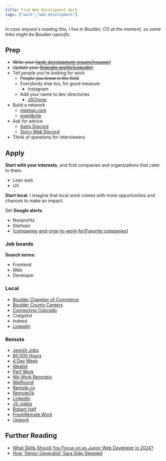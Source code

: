 ```yaml
---
title: Find Web Development Work
tags: ["work","web-development"]
---
```


*In case anyone's reading this, I live in Boulder, CO at the moment, so some links might be Boulder-specific.*

## Prep

- ~~Write your [[web-development-resume|resume]]~~
- ~~Update your [[linkedin-profile|LinkedIn]]~~
- Tell people you're looking for work
  - ~~People you know in the field~~
    <!--
    - ~~Dirt~~
    - ~~Josh Sacks~~
    - ~~Jillian~~
    - ~~Mike~~
    -->
  - Everybody else too, for good measure
    - Instagram 
  - Add your name to dev directories
    - [JSChimp](https://jschimp.com/)
- Build a network
  - [meetup.com](https://www.meetup.com/home/)
  - [eventbrite](https://www.eventbrite.com)
- Ask for advice
  - [Astro Discord](https://discord.com/invite/astrodotbuild)
  - [Spicy Web Discord](https://discord.gg/CUuYVH7Qa9)
- Think of questions for interviewers

## Apply

**Start with your interests**, and find companies and organizations that cater to them.

- Lean web
- UX

**Start local**. I imagine that local work comes with more opportunities and chances to make an impact.

Set **Google alerts**.

- Nonprofits
- Startups
- [[companies-and-orgs-to-work-for|Favorite companies]]

### Job boards

**Search terms:**

- Frontend
- Web
- Developer

### Local

- [Boulder Chamber of Commerce](https://business.boulderchamber.com/jobs)
- [Boulder County Careers](https://www.governmentjobs.com/careers/boulder)
- [Connecting Colorado](https://www.connectingcolorado.com)
- Craigslist
- Indeed
- [LinkedIn](https://www.linkedin.com/jobs/)

### Remote

- [Jewish Jobs](https://www.jewishjobs.com)
- [80,000 Hours](https://jobs.80000hours.org/?query=frontend%20developer)
- [4 Day Week](https://4dayweek.io)
- [Idealist](https://www.idealist.org/en)
- [Perf Work](https://www.perfwork.com/)
- [We Work Remotely](https://weworkremotely.com/)
- [Wellfound](https://wellfound.com/jobs)
- [Remote.co](https://remote.co)
- [RemoteOk](https://remoteok.com/)
- [LinkedIn](https://www.linkedin.com/jobs/)
- [JS Jobbs](https://jsjobbs.com)
- [Robert Half](https://www.roberthalf.com/us/en/jobs/all/frontend-developer)
- [FreshRemote.Work](https://freshremote.work/)
- [Upwork](https://www.upwork.com/nx/find-work/)

## Further Reading

- [What Skills Should You Focus on as Junior Web Developer in 2024?](https://frontendmasters.com/blog/what-skills-should-you-focus-on-as-junior-web-developer-in-2024/)
- [How 'Senior Generalist' Sara Side-Stepped](https://sarajoy.dev/blog/saras-side-step/)

[//begin]: # "Autogenerated link references for markdown compatibility"
[web-development-resume|resume]: web-development-resume "Web Development Resume"
[linkedin-profile|LinkedIn]: linkedin-profile "LinkedIn Profile"
[companies-and-orgs-to-work-for|Favorite companies]: companies-and-orgs-to-work-for "Companies and Organizations I'd Like to Work For"
[//end]: # "Autogenerated link references"